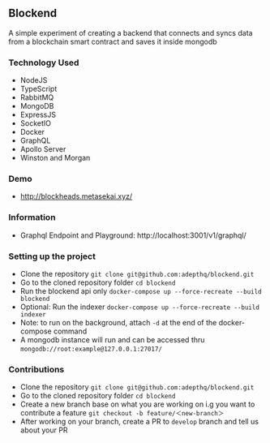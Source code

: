 ## Blockend
A simple experiment of creating a backend that connects and syncs data from a blockchain smart contract and saves it inside mongodb

### Technology Used
- NodeJS
- TypeScript
- RabbitMQ
- MongoDB
- ExpressJS
- SocketIO
- Docker
- GraphQL
- Apollo Server
- Winston and Morgan

### Demo
- http://blockheads.metasekai.xyz/

### Information
- Graphql Endpoint and Playground: http://localhost:3001/v1/graphql/

### Setting up the project
- Clone the repository `git clone git@github.com:adepthq/blockend.git`
- Go to the cloned repository folder `cd blockend`
- Run the blockend api only `docker-compose up --force-recreate --build blockend`
- Optional: Run the indexer `docker-compose up --force-recreate --build indexer`
- Note: to run on the background, attach `-d` at the end of the docker-compose command
- A mongodb instance will run and can be accessed thru `mongodb://root:example@127.0.0.1:27017/`


### Contributions
- Clone the repository `git clone git@github.com:adepthq/blockend.git`
- Go to the cloned repository folder `cd blockend`
- Create a new branch base on what you are working on i.g you want to contribute a feature `git checkout -b feature/＜new-branch＞`
- After working on your branch, create a PR to `develop` branch and tell us about your PR